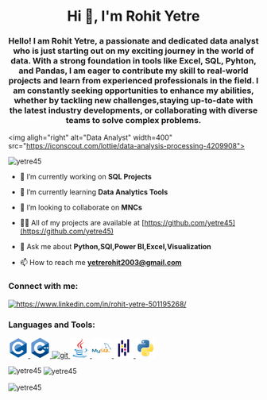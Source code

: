 <h1 align="center">Hi 👋, I'm Rohit Yetre</h1>

<h3 align="center">Hello! I am Rohit Yetre, a passionate and dedicated data analyst who is just starting out on my exciting journey in the world of data. With a strong foundation in tools like Excel, SQL, Pyhton, and Pandas, I am eager to contribute my skill to real-world projects and learn from experienced professionals in the field. I am constantly seeking opportunities to enhance my abilities, whether by tackling new challenges,staying up-to-date with the latest industry developments, or collaborating with diverse teams to solve complex problems.</h3>

<img aligh="right" alt="Data Analyst" width=400" src="https://iconscout.com/lottie/data-analysis-processing-4209908">

<p align="left"> <img src="https://komarev.com/ghpvc/?username=yetre45&label=Profile%20views&color=0e75b6&style=flat" alt="yetre45" /> </p>

- 🔭 I’m currently working on **SQL Projects**

- 🌱 I’m currently learning **Data Analytics Tools**

- 👯 I’m looking to collaborate on **MNCs**

- 👨‍💻 All of my projects are available at [https://github.com/yetre45](https://github.com/yetre45)

- 💬 Ask me about **Python,SQl,Power BI,Excel,Visualization**

- 📫 How to reach me **yetrerohit2003@gmail.com**

<h3 align="left">Connect with me:</h3>
<p align="left">
<a href="https://linkedin.com/in/https://www.linkedin.com/in/rohit-yetre-501195268/" target="blank"><img align="center" src="https://raw.githubusercontent.com/rahuldkjain/github-profile-readme-generator/master/src/images/icons/Social/linked-in-alt.svg" alt="https://www.linkedin.com/in/rohit-yetre-501195268/" height="30" width="40" /></a>
</p>

<h3 align="left">Languages and Tools:</h3>
<p align="left"> <a href="https://www.cprogramming.com/" target="_blank" rel="noreferrer"> <img src="https://raw.githubusercontent.com/devicons/devicon/master/icons/c/c-original.svg" alt="c" width="40" height="40"/> </a> <a href="https://www.w3schools.com/cpp/" target="_blank" rel="noreferrer"> <img src="https://raw.githubusercontent.com/devicons/devicon/master/icons/cplusplus/cplusplus-original.svg" alt="cplusplus" width="40" height="40"/> </a> <a href="https://git-scm.com/" target="_blank" rel="noreferrer"> <img src="https://www.vectorlogo.zone/logos/git-scm/git-scm-icon.svg" alt="git" width="40" height="40"/> </a> <a href="https://www.java.com" target="_blank" rel="noreferrer"> <img src="https://raw.githubusercontent.com/devicons/devicon/master/icons/java/java-original.svg" alt="java" width="40" height="40"/> </a> <a href="https://www.mysql.com/" target="_blank" rel="noreferrer"> <img src="https://raw.githubusercontent.com/devicons/devicon/master/icons/mysql/mysql-original-wordmark.svg" alt="mysql" width="40" height="40"/> </a> <a href="https://pandas.pydata.org/" target="_blank" rel="noreferrer"> <img src="https://raw.githubusercontent.com/devicons/devicon/2ae2a900d2f041da66e950e4d48052658d850630/icons/pandas/pandas-original.svg" alt="pandas" width="40" height="40"/> </a> <a href="https://www.python.org" target="_blank" rel="noreferrer"> <img src="https://raw.githubusercontent.com/devicons/devicon/master/icons/python/python-original.svg" alt="python" width="40" height="40"/> </a> </p>

<p><img align="left" src="https://github-readme-stats.vercel.app/api/top-langs?username=yetre45&show_icons=true&locale=en&layout=compact" alt="yetre45" /></p>

<p>&nbsp;<img align="center" src="https://github-readme-stats.vercel.app/api?username=yetre45&show_icons=true&locale=en" alt="yetre45" /></p>

<p><img align="center" src="https://github-readme-streak-stats.herokuapp.com/?user=yetre45&" alt="yetre45" /></p>
